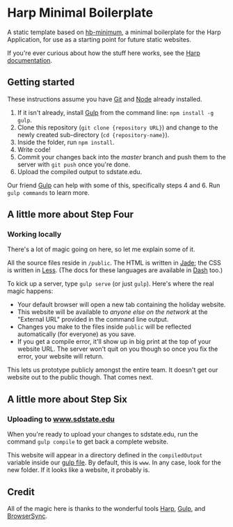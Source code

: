 # Harp Minimal Boilerplate

A static template based on [hb-minimum](https://github.com/harp-boilerplates/hb-minimal), a minimal boilerplate for the Harp Application, for use as a starting point for future static websites.

If you're ever curious about how the stuff here works, see the [Harp documentation](http://docs.harp.io/ "Learn how to develop using Harp.").

## Getting started

These instructions assume you have [Git] and [Node] already installed.

1. If it isn't already, install [Gulp] from the command line: `npm install -g gulp`.
2. Clone this repository (`git clone {repository URL}`) and change to the newly created sub-directory (`cd {repository-name}`).
3. Inside the folder, run `npm install`.
4. Write code!
5. Commit your changes back into the *master* branch and push them to the server with `git push` once you're done.
6. Upload the compiled output to sdstate.edu.

Our friend [Gulp] can help with some of this, specifically steps 4 and 6. Run `gulp commands` to learn more.

## A little more about Step Four
### Working locally

There's a lot of magic going on here, so let me explain some of it.

All the source files reside in `/public`. The HTML is written in [Jade]; the CSS is written in [Less]. (The docs for these languages are available in [Dash] too.)

To kick up a server, type `gulp serve` (or just `gulp`). Here's where the real magic happens:

* Your default browser will open a new tab containing the holiday website.
* This website will be available to _anyone else on the network_ at the "External URL" provided in the command line output.
* Changes you make to the files inside `public` will be reflected automatically (for everyone) as you save.
* If you get a compile error, it'll show up in big print at the top of your website URL. The server won't quit on you though so once you fix the error, your website will return.

This lets us prototype publicly amongst the entire team. It doesn't get our website out to the public though. That comes next.

## A little more about Step Six
### Uploading to www.sdstate.edu

When you're ready to upload your changes to sdstate.edu, run the command `gulp compile` to get back a complete website.

This website will appear in a directory defined in the `compiledOutput` variable inside our [gulp file](gulpfile.js). By default, this is  `www`. In any case, look for the new folder. If it looks like a website, it probably is.

## Credit

All of the magic here is thanks to the wonderful tools [Harp], [Gulp], and [BrowserSync].


[BrowserSync]:http://www.browsersync.io/
[Dash]:http://kapeli.com/dash
[Git]:http://git-scm.com/
[Gulp]:http://gulpjs.com/
[Harp]:http://harpjs.com/
[Jade]:http://jade-lang.com/
[Less]:http://lesscss.org/
[Node]:http://nodejs.org/
